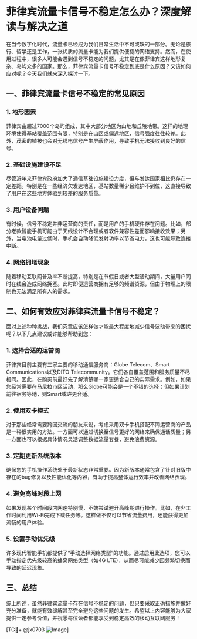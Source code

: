 # 菲律宾流量卡信号不稳定怎么办？深度解读与解决之道

在当今数字化时代，流量卡已经成为我们日常生活中不可或缺的一部分。无论是旅行、留学还是工作，一张优质的流量卡能为我们提供便捷的网络支持。然而，在使用过程中，很多人可能会遇到信号不稳定的问题，尤其是在像菲律宾这样地形复杂、岛屿众多的国家。那么，菲律宾流量卡信号不稳定到底是什么原因？又该如何应对呢？今天我们就来深入探讨一下。

## 一、菲律宾流量卡信号不稳定的常见原因

### 1. 地形因素
菲律宾由超过7000个岛屿组成，其中大部分地区为山地和丘陵地带。这样的地理环境使得基站覆盖范围有限，特别是在山区或偏远地区，信号强度往往较差。此外，茂密的植被也会对无线电信号产生屏蔽作用，导致手机无法接收到良好的信号。

### 2. 基础设施建设不足
尽管近年来菲律宾政府加大了通信基础设施建设力度，但与发达国家相比仍存在一定差距。特别是在一些经济欠发达地区，基站数量稀少且维护不到位，这直接导致了用户在这些地方体验到较差的服务质量。

### 3. 用户设备问题
有时候，信号不稳定并非运营商的责任，而是用户的手机硬件存在问题。比如，部分老款智能手机可能由于天线设计不合理或者软件兼容性差而影响接收效果；另外，当电池电量过低时，手机会自动降低发射功率以节省电力，这也可能导致连接中断。

### 4. 网络拥堵现象
随着移动互联网普及率不断提高，特别是在节假日或者大型活动期间，大量用户同时在线会造成网络拥塞。此时即便运营商拥有足够的频谱资源，但由于物理上的限制也无法满足所有人的需求。

## 二、如何有效应对菲律宾流量卡信号不稳定？

面对上述种种挑战，我们究竟应该怎样做才能最大程度地减少信号波动带来的困扰呢？以下几点建议或许能够帮助到您：

### 1. 选择合适的运营商
菲律宾目前主要有三家主要的移动通信服务商：Globe Telecom、Smart Communications以及DITO Telecommunity。它们各自覆盖范围和服务质量不尽相同。因此，在购买前最好先了解清楚哪一家更适合自己的实际需求。例如，如果您经常需要在马尼拉市区活动，那么Globe可能会是一个不错的选择；但如果计划前往宿务等地，则Smart或许更合适。

### 2. 使用双卡模式
对于那些经常需要跨国交流的朋友来说，考虑采用双卡手机搭配不同运营商的产品是一种很实用的方法。一方面可以通过切换至信号更好的网络来确保通话质量；另一方面也可以根据具体情况灵活调整数据流量套餐，避免浪费资源。

### 3. 定期更新系统版本
确保您的手机操作系统处于最新状态非常重要。因为新版本通常包含了针对旧版中存在的bug修复以及性能优化等内容，有助于提高整体运行效率并改善网络表现。

### 4. 避免高峰时段上网
如果发现某个时间段内网速特别慢，不妨尝试避开高峰期进行操作。比如，在非工作时间利用Wi-Fi完成下载任务等。这样做不仅可以节省流量费用，还能获得更加流畅的用户体验。

### 5. 设置手动优先级
许多现代智能手机都提供了“手动选择网络类型”的功能。通过启用此选项，您可以手动指定优先级较高的蜂窝网络类型（如4G LTE），从而尽可能减少因频繁切换而导致的延迟现象。

## 三、总结

综上所述，虽然菲律宾流量卡存在信号不稳定的问题，但只要采取正确措施并做好充分准备，就能有效缓解甚至完全避免这些问题的发生。希望以上内容能够为大家提供一定参考价值，并祝愿每位读者都能享受到稳定高效的移动互联网服务！

[TG💪+ @jx0703 ![Image](https://github.com/user-attachments/assets/dbca1d08-cadb-493c-b0ec-ad6f7a83f270)]
